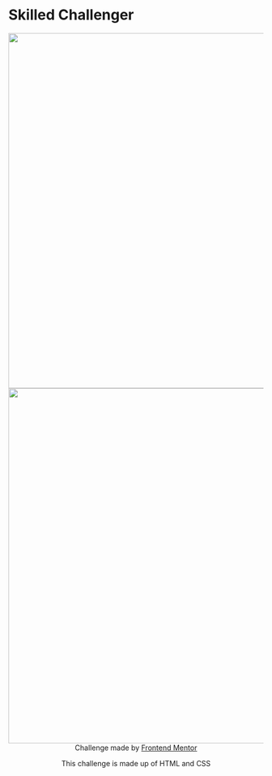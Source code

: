 <h1> Skilled Challenger </h1>

<div align="center">
  <img src="https://user-images.githubusercontent.com/98968823/172031352-a56d9adc-7dcd-461c-90ac-f673020cccf7.png" width="700px" />
  <img src="https://user-images.githubusercontent.com/98968823/172031416-ead7c71a-5e05-4e9d-8de3-65207095ac0e.png" width="700px" />
  </div>
<div align="center">
  Challenge made by <a href="https://www.frontendmentor.io/hiring"> Frontend Mentor</a>
  <p> This challenge is made up of HTML and CSS </p>
  </div>
  
